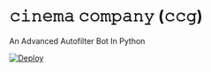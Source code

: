 # 𝚌𝚒𝚗𝚎𝚖𝚊 𝚌𝚘𝚖𝚙𝚊𝚗𝚢 (𝚌𝚌𝚐)
An Advanced Autofilter Bot In Python

[![Deploy](https://www.herokucdn.com/deploy/button.svg)](https://heroku.com/deploy?template=https://github.com/Jeolpaul/Doctor-Strange-Autofilter)

